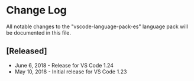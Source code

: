 # Change Log
All notable changes to the "vscode-language-pack-es" language pack will be documented in this file.

## [Released]
* June 6, 2018 - Release for VS Code 1.24
* May 10, 2018  - Initial release for VS Code 1.23
